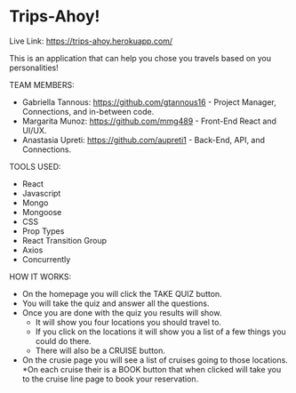 # Trips-Ahoy!

Live Link: https://trips-ahoy.herokuapp.com/

This is an application that can help you chose you travels based on you personalities! 

TEAM MEMBERS:
* Gabriella Tannous: https://github.com/gtannous16 -
   Project Manager, Connections, and in-between code.
* Margarita Munoz: https://github.com/mmg489 -
   Front-End React and UI/UX.
* Anastasia Upreti: https://github.com/aupreti1 -
   Back-End, API, and Connections.

TOOLS USED:
* React
* Javascript
* Mongo
* Mongoose
* CSS
* Prop Types
* React Transition Group
* Axios
* Concurrently 

HOW IT WORKS:
* On the homepage you will click the TAKE QUIZ button.
* You will take the quiz and answer all the questions.
* Once you are done with the quiz you results will show.
    * It will show you four locations you should travel to.
    * If you click on the locations it will show you a list of a few things you could do there.
    * There will also be a CRUISE button.
* On the crusie page you will see a list of cruises going to those locations.
    *On each cruise their is a BOOK button that when clicked will take you to the cruise line page to book your reservation.

